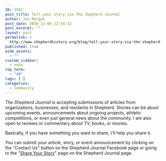 ```yaml
---
ID: 1563
post_title: Tell your story via The Shepherd Journal
author: Jon Morgan
post_date: 2016-11-06 22:54:32
post_excerpt: ""
layout: post
permalink: >
  http://www.shepherdhistory.org/blog/tell-your-story-via-the-shepherd-journal/
published: true
wide_assets:
  - ""
custom_sidebar:
  - none
top_term:
  - "48"
tags: [ ]
categories:
  - Community
---
```

<em>The Shepherd Journal</em> is accepting submissions of articles from organizations, businesses, and residents in Shepherd. Stories can be about upcoming events, announcements about ongoing projects, athletic competitions, or even just general news about the community. I am also open to reviews or commentary about TV, books, or movies.

Basically, if you have something you want to share, I'll help you share it.

You can submit your article, story, or event announcement by clicking on the "Contact Us" button on the Shepherd Journal Facebook page or going to the "<a href="http://www.shepherdhistory.org/shepherdjournal/submit-your-story/">Share Your Story</a>" page on the Shepherd Journal page.